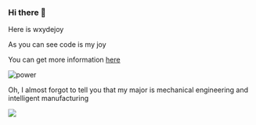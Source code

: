 ### Hi there 👋

Here is wxydejoy

As you can see code is my joy

You can get more information  [here](https://c.undf.top)





![power](https://user-images.githubusercontent.com/81625961/185432794-f80020d0-6337-4664-8e37-27e03a558520.png)


 Oh, I almost forgot to tell you that my major is mechanical engineering and intelligent manufacturing

 <img src="https://user-images.githubusercontent.com/81625961/147847145-e01a6c89-a917-4495-96d0-c94f0aadcc3b.gif"  />
<!--
| Machine(C & C++)                                             | Python                                                       | Npm Package                                                  |
| ------------------------------------------------------------ | ------------------------------------------------------------ | ------------------------------------------------------------ |
| 平面三杆机械臂模拟 [DrawPath](https://github.com/wxydejoy/DrawPath) | 又拍云备份工具 [upyun-backup-server ](https://github.com/wxydejoy/upyun-backup-server) | [luoxiaohei](https://www.npmjs.com/package/live2d-widget-model-luoxiaohei) |
| 智能路边喷淋系统 [EMC](https://github.com/wxydejoy/EMC)      | 叶片 or 物块视觉识别[visual_identity_](https://github.com/wxydejoy/visual_identity_) | Not original, but modified                                   |
| 笔记 [doc-page](https://github.com/wxydejoy/doc-page)        | 一个友好的 HEXO 工具 [HexoDaily](https://github.com/wxydejoy/HexoDaily) | [abbrlink](https://www.npmjs.com/package/hexo-mod-abbrlink)  |
-->
